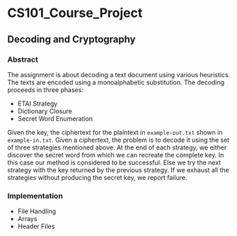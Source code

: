 # CS101_Course_Project

## Decoding and Cryptography

### Abstract
The assignment is about decoding a text document using various heuristics. The texts are encoded using a monoalphabetic substitution. The decoding proceeds in three phases:
* ETAI Strategy
* Dictionary Closure 
* Secret Word Enumeration

Given the key, the ciphertext for the plaintext in ```example-out.txt``` shown in ```example-in.txt```.
Given a ciphertext, the problem is to decode it using the set of three strategies mentioned above. At the end of each strategy, we either discover the secret word from which we can recreate the complete key. In this case our method is considered to be successful. Else we try the next strategy with the key returned by the previous strategy. If we exhaust all the strategies without producing the secret key, we report failure.

### Implementation
* File Handling
* Arrays
* Header Files
